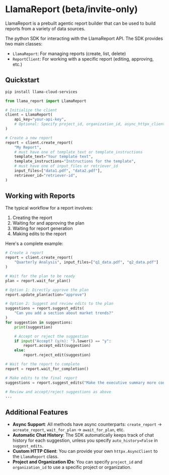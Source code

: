 # LlamaReport (beta/invite-only)

LlamaReport is a prebuilt agentic report builder that can be used to build reports from a variety of data sources.

The python SDK for interacting with the LlamaReport API. The SDK provides two main classes:

- `LlamaReport`: For managing reports (create, list, delete)
- `ReportClient`: For working with a specific report (editing, approving, etc.)

## Quickstart

```bash
pip install llama-cloud-services
```

```python
from llama_report import LlamaReport

# Initialize the client
client = LlamaReport(
    api_key="your-api-key",
    # Optional: Specify project_id, organization_id, async_httpx_client
)

# Create a new report
report = client.create_report(
    "My Report",
    # must have one of template_text or template_instructions
    template_text="Your template text",
    template_instructions="Instructions for the template",
    # must have one of input_files or retriever_id
    input_files=["data1.pdf", "data2.pdf"],
    retriever_id="retriever-id",
)
```

## Working with Reports

The typical workflow for a report involves:

1. Creating the report
2. Waiting for and approving the plan
3. Waiting for report generation
4. Making edits to the report

Here's a complete example:

```python
# Create a report
report = client.create_report(
    "Quarterly Analysis", input_files=["q1_data.pdf", "q2_data.pdf"]
)

# Wait for the plan to be ready
plan = report.wait_for_plan()

# Option 1: Directly approve the plan
report.update_plan(action="approve")

# Option 2: Suggest and review edits to the plan
suggestions = report.suggest_edits(
    "Can you add a section about market trends?"
)
for suggestion in suggestions:
    print(suggestion)

    # Accept or reject the suggestion
    if input("Accept? (y/n): ").lower() == "y":
        report.accept_edit(suggestion)
    else:
        report.reject_edit(suggestion)

# Wait for the report to complete
report = report.wait_for_completion()

# Make edits to the final report
suggestions = report.suggest_edits("Make the executive summary more concise")

# Review and accept/reject suggestions as above
...
```

## Additional Features

- **Async Support**: All methods have async counterparts: `create_report` -> `acreate_report`, `wait_for_plan` -> `await_for_plan`, etc.
- **Automatic Chat History**: The SDK automatically keeps track of chat history for each suggestion, unless you specify `auto_history=False` in `suggest_edits`.
- **Custom HTTP Client**: You can provide your own `httpx.AsyncClient` to the `LlamaReport` class.
- **Project and Organization IDs**: You can specify `project_id` and `organization_id` to use a specific project or organization.
